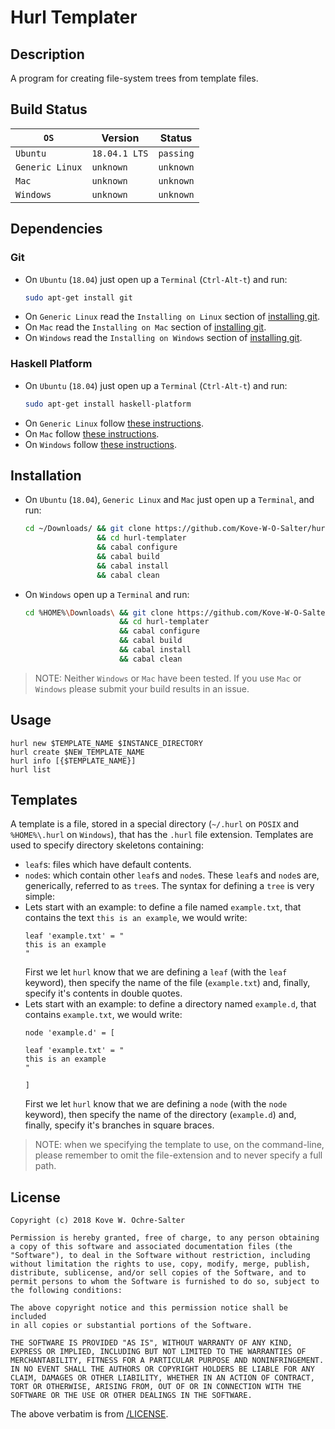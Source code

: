 # Hurl Templater
## Description
A program for creating file-system trees from template files.

## Build Status
| `OS`            | Version       | Status    |
|-----------------|---------------|-----------|
| `Ubuntu`        | `18.04.1 LTS` | `passing` |
| `Generic Linux` | `unknown`     | `unknown` |
| `Mac`           | `unknown`     | `unknown` |
| `Windows`       | `unknown`     | `unknown` |

## Dependencies
### Git
* On `Ubuntu` (`18.04`) just open up a `Terminal` (`Ctrl-Alt-t`) and run:
  ```bash
  sudo apt-get install git
  ```
* On `Generic Linux` read the `Installing on Linux` section of [installing git](https://git-scm.com/book/en/v2/Getting-Started-Installing-Git).
* On `Mac` read the `Installing on Mac` section of [installing git](https://git-scm.com/book/en/v2/Getting-Started-Installing-Git).
* On `Windows` read the `Installing on Windows` section of [installing git](https://git-scm.com/book/en/v2/Getting-Started-Installing-Git).

### Haskell Platform
* On `Ubuntu` (`18.04`) just open up a `Terminal` (`Ctrl-Alt-t`) and run:
  ```bash
  sudo apt-get install haskell-platform
  ```
* On `Generic Linux` follow [these instructions](https://www.haskell.org/platform/#linux-generic).
* On `Mac` follow [these instructions](https://www.haskell.org/platform/#osx).
* On `Windows` follow [these instructions](https://www.haskell.org/platform/#windows).

## Installation
* On `Ubuntu` (`18.04`), `Generic Linux` and `Mac` just open up a `Terminal`, and run:
  ```bash
  cd ~/Downloads/ && git clone https://github.com/Kove-W-O-Salter/hurl-templater \
                  && cd hurl-templater                                           \
                  && cabal configure                                             \
                  && cabal build                                                 \
                  && cabal install                                               \
                  && cabal clean
  ```
* On `Windows` open up a `Terminal` and run:
  ```bash
  cd %HOME%\Downloads\ && git clone https://github.com/Kove-W-O-Salter/hurl-templater ^
                       && cd hurl-templater                                           ^
                       && cabal configure                                             ^
                       && cabal build                                                 ^
                       && cabal install                                               ^
                       && cabal clean
  ```
> NOTE: Neither `Windows` or `Mac` have been tested. If you use `Mac`
>       or `Windows` please submit your build results in an issue.

## Usage
```
hurl new $TEMPLATE_NAME $INSTANCE_DIRECTORY
hurl create $NEW_TEMPLATE_NAME
hurl info [{$TEMPLATE_NAME}]
hurl list
```

## Templates
A template is a file, stored in a special directory (`~/.hurl` on `POSIX` and
`%HOME%\.hurl` on `Windows`), that has the `.hurl` file extension. Templates
are used to specify directory skeletons containing:
* `leaf`s: files which have default contents.
* `node`s: which contain other `leaf`s and `node`s.
These `leaf`s and `node`s are, generically, referred to as `tree`s.
The syntax for defining a `tree` is very simple:
* Lets start with an example: to define a file named `example.txt`, that contains the text
  `this is an example`, we would write:
  ```
  leaf 'example.txt' = "
  this is an example
  "
  ```
  First we let `hurl` know that we are defining a `leaf` (with the `leaf` keyword), then specify the
  name of the file (`example.txt`) and, finally, specify it's contents in double quotes.
* Lets start with an example: to define a directory named `example.d`, that contains `example.txt`,
  we would write:
  ```
  node 'example.d' = [

  leaf 'example.txt' = "
  this is an example
  "

  ]
  ```
  First we let `hurl` know that we are defining a `node` (with the `node` keyword), then specify the
  name of the directory (`example.d`) and, finally, specify it's branches in square braces.
  
> NOTE: when we specifying the template to use, on the command-line, please remember to
>       omit the file-extension and to never specify a full path.

## License
```
Copyright (c) 2018 Kove W. Ochre-Salter

Permission is hereby granted, free of charge, to any person obtaining
a copy of this software and associated documentation files (the
"Software"), to deal in the Software without restriction, including
without limitation the rights to use, copy, modify, merge, publish,
distribute, sublicense, and/or sell copies of the Software, and to
permit persons to whom the Software is furnished to do so, subject to
the following conditions:

The above copyright notice and this permission notice shall be included
in all copies or substantial portions of the Software.

THE SOFTWARE IS PROVIDED "AS IS", WITHOUT WARRANTY OF ANY KIND,
EXPRESS OR IMPLIED, INCLUDING BUT NOT LIMITED TO THE WARRANTIES OF
MERCHANTABILITY, FITNESS FOR A PARTICULAR PURPOSE AND NONINFRINGEMENT.
IN NO EVENT SHALL THE AUTHORS OR COPYRIGHT HOLDERS BE LIABLE FOR ANY
CLAIM, DAMAGES OR OTHER LIABILITY, WHETHER IN AN ACTION OF CONTRACT,
TORT OR OTHERWISE, ARISING FROM, OUT OF OR IN CONNECTION WITH THE
SOFTWARE OR THE USE OR OTHER DEALINGS IN THE SOFTWARE.
```
The above verbatim is from [/LICENSE](./LICENSE).

